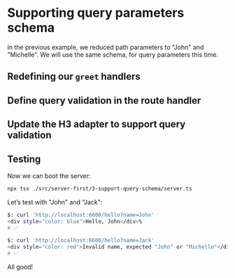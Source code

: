 # Supporting query parameters schema

In the previous example, we reduced path parameters to "John" and "Michelle". We will use the same schema, for query parameters this time.

## Redefining our `greet` handlers

<!-- diff [code:ts] ./server-first/3-support-query-schema/greet-handler.tsx ./server-first/2-support-path-schema/greet-handler-2.tsx -->

## Define query validation in the route handler

<!-- diff [code:ts] ./server-first/3-support-query-schema/handle-route.ts ./server-first/2-support-path-schema/handle-route.ts -->

## Update the H3 adapter to support query validation

<!-- diff [code:ts] ./server-first/3-support-query-schema/h3-adapter.ts ./server-first/2-support-path-schema/h3-adapter-2.ts -->

## Testing

Now we can boot the server:

```sh
npx tsx ./src/server-first/3-support-query-schema/server.ts
```

Let’s test with "John" and "Jack":

```sh
$: curl 'http://localhost:6600/hello?name=John'
<div style="color: blue">Hello, John</div>%
# ✅

$: curl 'http://localhost:6600/hello?name=Jack'
<div style="color: red">Invalid name, expected "John" or "Michelle"</div>
# ✅
```

All good!
